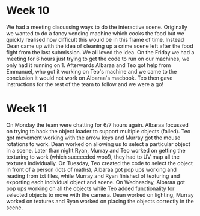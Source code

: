 # Week 10
We had a meeting discussing ways to do the interactive scene. Originally we wanted to do a fancy vending machine which cooks the food but we quickly realised how difficult this would be in this frame of time. Instead Dean came up with the idea of
cleaning up a crime scene left after the food fight from the last submission. We all loved the idea.
On the Friday we had a meeting for 6 hours just trying to get the code to run on our machines, we only had it running on 1. Afterwards Albaraa and Teo got help from Emmanuel, who got it working on Teo's machine and we came to the conclusion it would not work 
on Albaraa's macbook. Teo then gave instructions for the rest of the team to follow and we were a go!

# Week 11
On Monday the team were chatting for 6/7 hours again. Albaraa focussed on trying to hack the object loader to support multiple objects (failed). Teo got movement working with the arrow keys and Murray got the mouse rotations to work. Dean worked on allowing us to select
a particular object in a scene. Later than night Ryan, Murray and Teo worked on getting the texturing to work (which succeeded woo!), they had to UV map all the textures individually.
On Tuesday, Teo created the code to select the object in front of a person (lots of maths), Albaraa got pop ups working and reading from txt files, while Murray and Ryan finished of texturing and exporting each individual object and scene.
On Wednesday, Albaraa got pop ups working on all the objects while Teo added functionality for selected objects to move with the camera. Dean worked on lighting, Murray worked on textures and Ryan worked on placing the objects correctly in the scene.
